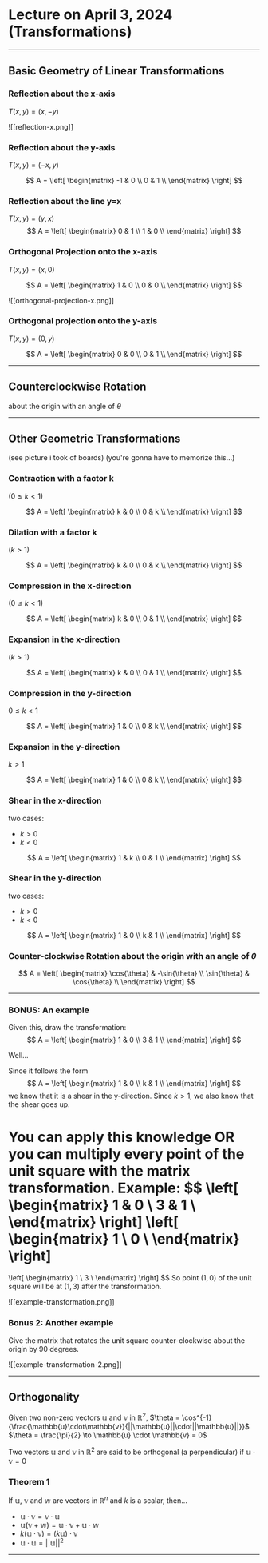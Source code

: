 # Lecture on April 3, 2024 (Transformations)

---

## Basic Geometry of Linear Transformations
### Reflection about the x-axis
$T(x,y) = (x,-y)$

![[reflection-x.png]]

### Reflection about the y-axis
$T(x,y)=(-x,y)$

$$
A = \left[
\begin{matrix}
-1 & 0 \\
0 & 1 \\
\end{matrix}
\right]
$$

### Reflection about the line y=x
$T(x,y)=(y,x)$
$$
A = \left[
\begin{matrix}
0 & 1 \\
1 & 0 \\
\end{matrix}
\right]
$$

### Orthogonal Projection onto the x-axis
$T(x,y)=(x,0)$

$$
A = \left[
\begin{matrix}
1 & 0 \\
0 & 0 \\
\end{matrix}
\right]
$$

![[orthogonal-projection-x.png]]

### Orthogonal projection onto the y-axis
$T(x,y)=(0,y)$

$$
A = \left[
\begin{matrix}
0 & 0 \\
0 & 1 \\
\end{matrix}
\right]
$$

---

## Counterclockwise Rotation
about the origin with an angle of $\theta$

---

## Other Geometric Transformations
(see picture i took of boards)
(you're gonna have to memorize this...)
### Contraction with a factor k
$(0 \leq k \lt 1)$

$$
A = \left[
\begin{matrix}
k & 0 \\
0 & k \\
\end{matrix}
\right]
$$

### Dilation with a factor k
$(k \gt 1)$

$$
A = \left[
\begin{matrix}
k & 0 \\
0 & k \\
\end{matrix}
\right]
$$

### Compression in the x-direction
$(0 \le k \lt 1)$

$$
A = \left[
\begin{matrix}
k & 0 \\
0 & 1 \\
\end{matrix}
\right]
$$

### Expansion in the x-direction
$(k \gt 1)$

$$
A = \left[
\begin{matrix}
k & 0 \\
0 & 1 \\
\end{matrix}
\right]
$$

### Compression in the y-direction
$0 \le k \lt 1$

$$
A = \left[
\begin{matrix}
1 & 0 \\
0 & k \\
\end{matrix}
\right]
$$

### Expansion in the y-direction
$k \gt 1$

$$
A = \left[
\begin{matrix}
1 & 0 \\
0 & k \\
\end{matrix}
\right]
$$

### Shear in the x-direction
two cases:
- $k \gt 0$
- $k \lt 0$

$$
A = \left[
\begin{matrix}
1 & k \\
0 & 1 \\
\end{matrix}
\right]
$$

### Shear in the y-direction
two cases:
- $k \gt 0$
- $k \lt 0$

$$
A = \left[
\begin{matrix}
1 & 0 \\
k & 1 \\
\end{matrix}
\right]
$$

### Counter-clockwise Rotation about the origin with an angle of $\theta$
$$
A = \left[
\begin{matrix}
\cos{\theta} & -\sin{\theta} \\
\sin{\theta} & \cos{\theta} \\
\end{matrix}
\right]
$$

---

### BONUS: An example
Given this, draw the transformation:
$$
A = \left[
\begin{matrix}
1 & 0 \\
3 & 1 \\
\end{matrix}
\right]
$$

Well...

Since it follows the form
$$
A = \left[
\begin{matrix}
1 & 0 \\
k & 1 \\
\end{matrix}
\right]
$$
we know that it is a shear in the y-direction. Since $k \gt 1$, we also know that the shear goes up.

You can apply this knowledge OR you can multiply every point of the unit square with the matrix transformation. Example:
$$
\left[
\begin{matrix}
1 & 0 \\
3 & 1 \\
\end{matrix}
\right]
\left[
\begin{matrix}
1 \\
0 \\
\end{matrix}
\right]
=
\left[
\begin{matrix}
1 \\
3 \\
\end{matrix}
\right]
$$
So point $(1,0)$ of the unit square will be at $(1,3)$ after the transformation.


![[example-transformation.png]]

### Bonus 2: Another example
Give the matrix that rotates the unit square counter-clockwise about the origin by 90 degrees.

![[example-transformation-2.png]]

---

## Orthogonality
Given two non-zero vectors $\mathbb{u}$ and $\mathbb{v}$ in $\mathbb{R}^2$,
$\theta = \cos^{-1}{\frac{\mathbb{u}\cdot\mathbb{v}}{||\mathbb{u}||\cdot||\mathbb{u}||}}$
$\theta = \frac{\pi}{2} \to \mathbb{u} \cdot \mathbb{v} = 0$

Two vectors $\mathbb{u}$ and $\mathbb{v}$ in $\mathbb{R}^2$ are said to be orthogonal (a perpendicular) if $\mathbb{u}\cdot\mathbb{v}=0$

### Theorem 1
If $\mathbb{u}$, $\mathbb{v}$ and $\mathbb{w}$ are vectors in $\mathbb{R}^n$ and $k$ is a scalar, then...
- $\mathbb{u}\cdot\mathbb{v}=\mathbb{v}\cdot\mathbb{u}$
- $\mathbb{u}(\mathbb{v}+\mathbb{w})=\mathbb{u}\cdot\mathbb{v}+\mathbb{u}\cdot\mathbb{w}$
- $k(\mathbb{u}\cdot\mathbb{v})=(k\mathbb{u})\cdot\mathbb{v}$
- $\mathbb{u}\cdot\mathbb{u}=||\mathbb{u}||^2$

---

